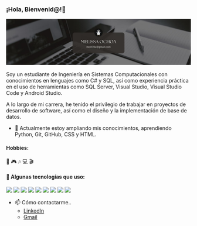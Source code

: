 ### ¡Hola, Bienvenid@!👋

![header](pres.jpg)

Soy un estudiante de Ingeniería en Sistemas Computacionales con conocimientos en lenguajes como C# y SQL, así como experiencia práctica en el uso de herramientas como SQL Server, Visual Studio, Visual Studio Code y Android Studio. 

A lo largo de mi carrera, he tenido el privilegio de trabajar en proyectos de desarrollo de software, así como el diseño y la implementación de base de datos.

- 🌱 Actualmente estoy ampliando mis conocimientos, aprendiendo Python, Git, GitHub, CSS y HTML.

#### Hobbies: 
📖 🎮 🎶 💻 🎬
  
#### 🎯 Algunas tecnologías que uso:
<img src="https://img.shields.io/badge/VSCode-0078D4?style=for-the-badge&logo=visual%20studio%20code&logoColor=white" /> <img src="https://img.shields.io/badge/Microsoft%20SQL%20Server-CC2927?style=for-the-badge&logo=microsoft%20sql%20server&logoColor=white" />
<img src="https://img.shields.io/badge/Visual_Studio-5C2D91?style=for-the-badge&logo=visual%20studio&logoColor=white" />
<img src="https://img.shields.io/badge/C%23-239120?style=for-the-badge&logo=csharp&logoColor=white" />
<img src="https://img.shields.io/badge/CSS3-1572B6?style=for-the-badge&logo=css3&logoColor=white" />
<img src="https://img.shields.io/badge/HTML5-E34F26?style=for-the-badge&logo=html5&logoColor=white" />
<img src="https://img.shields.io/badge/Python-FFD43B?style=for-the-badge&logo=python&logoColor=blue" />
<img src="https://img.shields.io/badge/LinkedIn-0077B5?style=for-the-badge&logo=linkedin&logoColor=white"/> 
<img src="https://img.shields.io/badge/GIT-E44C30?style=for-the-badge&logo=git&logoColor=white" />

- 📫 Cómo contactarme..
  - [LinkedIn](https://www.linkedin.com/in/melissa-ochoa17/)
  - [Gmail](https://mail.google.com/mail/u/0/?pli=1#inbox)

